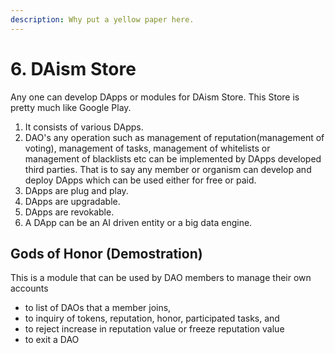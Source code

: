 ```yaml
---
description: Why put a yellow paper here.
---
```


# 6. DAism Store

Any one can develop DApps or modules for DAism Store. This Store is pretty much like Google Play.

1. It consists of various DApps.
2. DAO's any operation such as management of reputation(management of voting), management of tasks, management of whitelists or management of blacklists etc can be implemented by DApps developed third parties. That is to say any member or organism can develop and deploy DApps which can be used either for free or paid.
3. DApps are plug and play.
4. DApps are upgradable.
5. DApps are revokable.
6. A DApp can be an AI driven entity or a big data engine.

## Gods of Honor (Demostration)

This is a module that can be used by DAO members to manage their own accounts

* to list of DAOs that a member joins,
* to inquiry of tokens, reputation, honor, participated tasks, and
* to reject increase in reputation value or freeze reputation value
* to exit a DAO



